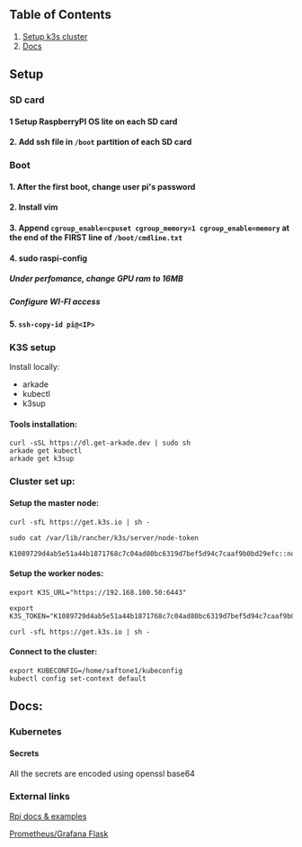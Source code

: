 
## Table of Contents
1. [Setup k3s cluster](#setup)
2. [Docs](#docs)



## Setup
### SD card
#### 1 Setup RaspberryPI OS lite on each SD card
#### 2. Add ssh file in ```/boot``` partition of each SD card


### Boot
#### 1. After the first boot, change user pi's password
#### 2. Install vim
#### 3. Append ```cgroup_enable=cpuset cgroup_memory=1 cgroup_enable=memory``` at the end of the FIRST line of ```/boot/cmdline.txt```
#### 4. sudo raspi-config
##### Under perfomance, change GPU ram to 16MB
##### Configure WI-FI access
#### 5. ```ssh-copy-id pi@<IP> ```


### K3S setup
Install locally:
- arkade
- kubectl
- k3sup

#### Tools installation:
```
curl -sSL https://dl.get-arkade.dev | sudo sh
arkade get kubectl
arkade get k3sup
```

### Cluster set up: 
#### Setup the master node: 
```
curl -sfL https://get.k3s.io | sh -

sudo cat /var/lib/rancher/k3s/server/node-token

K1089729d4ab5e51a44b1871768c7c04ad80bc6319d7bef5d94c7caaf9b0bd29efc::node:1fcdc14840494f3ebdcad635c7b7a9b7
```

#### Setup the worker nodes: 
```
export K3S_URL="https://192.168.100.50:6443"

export K3S_TOKEN="K1089729d4ab5e51a44b1871768c7c04ad80bc6319d7bef5d94c7caaf9b0bd29efc::node:1fcdc14840494f3ebdcad635c7b7a9b7"

curl -sfL https://get.k3s.io | sh -
```
#### Connect to the cluster:

```
export KUBECONFIG=/home/saftone1/kubeconfig
kubectl config set-context default
```

## Docs:
### Kubernetes
#### Secrets
All the secrets are encoded using openssl base64

### External links
[Rpi docs & examples](https://leanpub.com/RPiMRE/read#leanpub-auto-record-the-system-information-values)

[Prometheus/Grafana Flask](https://levelup.gitconnected.com/setting-up-a-local-weather-station-using-dht11-docker-prometheus-and-grafana-on-a-raspberry-pi-a5f928addc34)
